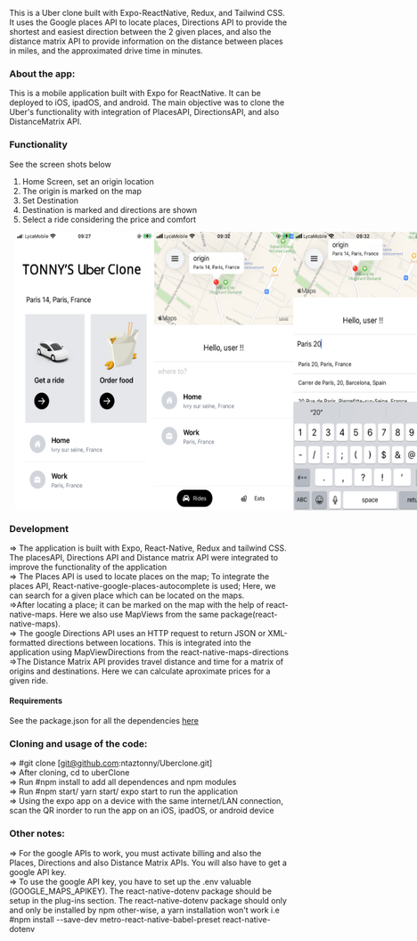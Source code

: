 This is a Uber clone built with Expo-ReactNative, Redux, and Tailwind CSS. It uses the Google places API to locate places, Directions API to provide the shortest and easiest direction between the 2 given places, and also the distance matrix API to provide information on the distance between places in miles, and the approximated drive time in minutes.

### About the app:

This is a mobile application built with Expo for ReactNative. It can be deployed to iOS, ipadOS, and android. The main objective was to clone the Uber's functionality with integration of PlacesAPI, DirectionsAPI, and also DistanceMatrix API.

### Functionality

See the screen shots below

<div>
        <ol>
            <li> Home Screen, set an origin location</li>
            <li> The origin is marked on the map</li>
            <li> Set Destination</li>
            <li> Destination is marked and directions are shown  </li>
            <li> Select a ride considering the price and comfort</li>
        </ol>
    </div>

<div style="display: flex; margin-left: 10px;">
    <img src ="https://github.com/ntaztonny/Uberclone/blob/master/uberClone/Images/Screen1_home.PNG" width ="250" height="500"/>
    <img src ="https://github.com/ntaztonny/Uberclone/blob/master/uberClone/Images/Screen2_setOrigin.PNG" width ="250" height="500"/>
    <img src ="https://github.com/ntaztonny/Uberclone/blob/master/uberClone/Images/Screen3_Destination.PNG" width ="250" height="500"/>
    <img src ="https://github.com/ntaztonny/Uberclone/blob/master/uberClone/Images/Screen4_Directions.PNG" width ="250" height="500"/>
    <img src ="https://github.com/ntaztonny/Uberclone/blob/master/uberClone/Images/Screen5_SelectRide.PNG" width ="250" height="500"/>
    
</div>

### Development

=> The application is built with Expo, React-Native, Redux and tailwind CSS. The placesAPI, Directions API and Distance matrix API were integrated to improve the functionality of the application<br/>
=> The Places API is used to locate places on the map; To integrate the places API, React-native-google-places-autocomplete is used; Here, we can search for a given place which can be located on the maps.<br/>
=>After locating a place; it can be marked on the map with the help of react-native-maps. Here we also use MapViews from the same package(react-native-maps).<br/>
=> The google Directions API uses an HTTP request to return JSON or XML-formatted directions between locations. This is integrated into the application using MapViewDirections from the react-native-maps-directions<br />
=>The Distance Matrix API provides travel distance and time for a matrix of origins and destinations. Here we can calculate aproximate prices for a given ride.

#### Requirements

See the package.json for all the dependencies [here](uberClone/package.json)

### Cloning and usage of the code:

=> #git clone [git@github.com:ntaztonny/Uberclone.git]<br />
=> After cloning, cd to uberClone<br />
=> Run #npm install to add all dependences and npm modules<br />
=> Run #npm start/ yarn start/ expo start to run the application<br/>
=> Using the expo app on a device with the same internet/LAN connection, scan the QR inorder to run the app on an iOS, ipadOS, or android device

### Other notes:

=> For the google APIs to work, you must activate billing and also the Places, Directions and also Distance Matrix APIs. You will also have to get a google API key.<br/>
=> To use the google API key, you have to set up the .env valuable (GOOGLE_MAPS_APIKEY). The react-native-dotenv package should be setup in the plug-ins section. The react-native-dotenv package should only and only be installed by npm other-wise, a yarn installation won't work i.e <br/>
#npm install --save-dev metro-react-native-babel-preset react-native-dotenv <br/>
